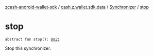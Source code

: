 [zcash-android-wallet-sdk](../../index.md) / [cash.z.wallet.sdk.data](../index.md) / [Synchronizer](index.md) / [stop](./stop.md)

# stop

`abstract fun stop(): `[`Unit`](https://kotlinlang.org/api/latest/jvm/stdlib/kotlin/-unit/index.html)

Stop this synchronizer.

